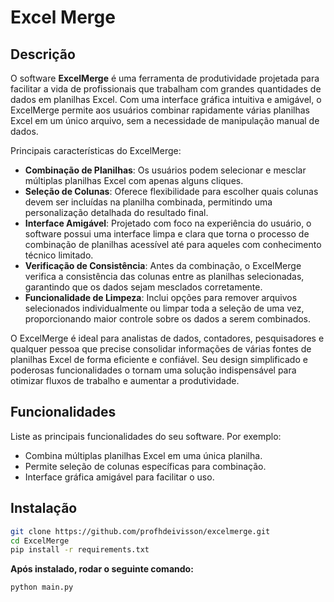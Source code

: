 # Excel Merge

## Descrição
O software **ExcelMerge** é uma ferramenta de produtividade projetada para facilitar a vida de profissionais que trabalham com grandes quantidades de dados em planilhas Excel. Com uma interface gráfica intuitiva e amigável, o ExcelMerge permite aos usuários combinar rapidamente várias planilhas Excel em um único arquivo, sem a necessidade de manipulação manual de dados.

Principais características do ExcelMerge:
- **Combinação de Planilhas**: Os usuários podem selecionar e mesclar múltiplas planilhas Excel com apenas alguns cliques.
- **Seleção de Colunas**: Oferece flexibilidade para escolher quais colunas devem ser incluídas na planilha combinada, permitindo uma personalização detalhada do resultado final.
- **Interface Amigável**: Projetado com foco na experiência do usuário, o software possui uma interface limpa e clara que torna o processo de combinação de planilhas acessível até para aqueles com conhecimento técnico limitado.
- **Verificação de Consistência**: Antes da combinação, o ExcelMerge verifica a consistência das colunas entre as planilhas selecionadas, garantindo que os dados sejam mesclados corretamente.
- **Funcionalidade de Limpeza**: Inclui opções para remover arquivos selecionados individualmente ou limpar toda a seleção de uma vez, proporcionando maior controle sobre os dados a serem combinados.

O ExcelMerge é ideal para analistas de dados, contadores, pesquisadores e qualquer pessoa que precise consolidar informações de várias fontes de planilhas Excel de forma eficiente e confiável. Seu design simplificado e poderosas funcionalidades o tornam uma solução indispensável para otimizar fluxos de trabalho e aumentar a produtividade.

## Funcionalidades
Liste as principais funcionalidades do seu software. Por exemplo:
- Combina múltiplas planilhas Excel em uma única planilha.
- Permite seleção de colunas específicas para combinação.
- Interface gráfica amigável para facilitar o uso.

## Instalação
```bash
git clone https://github.com/profhdeivisson/excelmerge.git
cd ExcelMerge
pip install -r requirements.txt
```

**Após instalado, rodar o seguinte comando:**
```bash
python main.py
